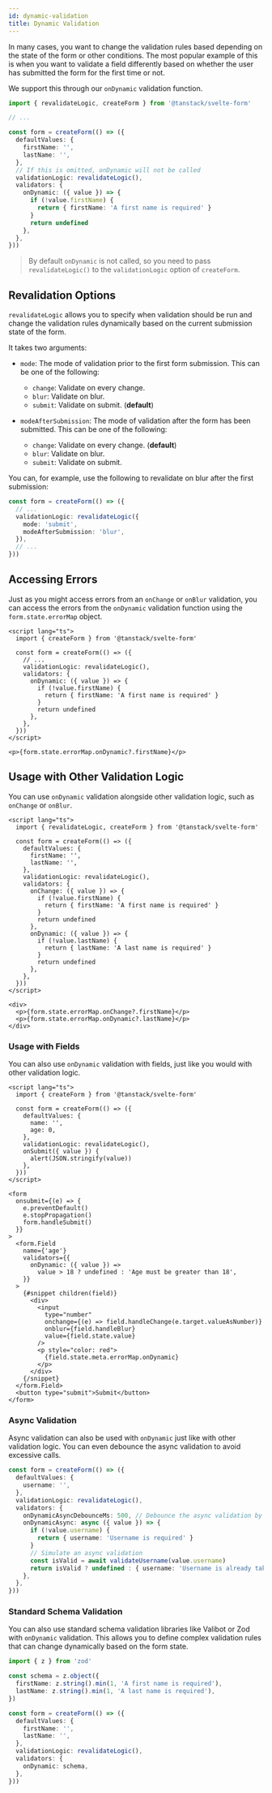 ```yaml
---
id: dynamic-validation
title: Dynamic Validation
---
```


In many cases, you want to change the validation rules based depending on the state of the form or other conditions. The most popular
example of this is when you want to validate a field differently based on whether the user has submitted the form for the first time or not.

We support this through our `onDynamic` validation function.

```ts
import { revalidateLogic, createForm } from '@tanstack/svelte-form'

// ...

const form = createForm(() => ({
  defaultValues: {
    firstName: '',
    lastName: '',
  },
  // If this is omitted, onDynamic will not be called
  validationLogic: revalidateLogic(),
  validators: {
    onDynamic: ({ value }) => {
      if (!value.firstName) {
        return { firstName: 'A first name is required' }
      }
      return undefined
    },
  },
}))
```

> By default `onDynamic` is not called, so you need to pass `revalidateLogic()` to the `validationLogic` option of `createForm`.

## Revalidation Options

`revalidateLogic` allows you to specify when validation should be run and change the validation rules dynamically based on the current submission state of the form.

It takes two arguments:

- `mode`: The mode of validation prior to the first form submission. This can be one of the following:
  - `change`: Validate on every change.
  - `blur`: Validate on blur.
  - `submit`: Validate on submit. (**default**)

- `modeAfterSubmission`: The mode of validation after the form has been submitted. This can be one of the following:
  - `change`: Validate on every change. (**default**)
  - `blur`: Validate on blur.
  - `submit`: Validate on submit.

You can, for example, use the following to revalidate on blur after the first submission:

```ts
const form = createForm(() => ({
  // ...
  validationLogic: revalidateLogic({
    mode: 'submit',
    modeAfterSubmission: 'blur',
  }),
  // ...
}))
```

## Accessing Errors

Just as you might access errors from an `onChange` or `onBlur` validation, you can access the errors from the `onDynamic` validation function using the `form.state.errorMap` object.

```svelte
<script lang="ts">
  import { createForm } from '@tanstack/svelte-form'

  const form = createForm(() => ({
    // ...
    validationLogic: revalidateLogic(),
    validators: {
      onDynamic: ({ value }) => {
        if (!value.firstName) {
          return { firstName: 'A first name is required' }
        }
        return undefined
      },
    },
  }))
</script>

<p>{form.state.errorMap.onDynamic?.firstName}</p>
```

## Usage with Other Validation Logic

You can use `onDynamic` validation alongside other validation logic, such as `onChange` or `onBlur`.

```svelte
<script lang="ts">
  import { revalidateLogic, createForm } from '@tanstack/svelte-form'

  const form = createForm(() => ({
    defaultValues: {
      firstName: '',
      lastName: '',
    },
    validationLogic: revalidateLogic(),
    validators: {
      onChange: ({ value }) => {
        if (!value.firstName) {
          return { firstName: 'A first name is required' }
        }
        return undefined
      },
      onDynamic: ({ value }) => {
        if (!value.lastName) {
          return { lastName: 'A last name is required' }
        }
        return undefined
      },
    },
  }))
</script>

<div>
  <p>{form.state.errorMap.onChange?.firstName}</p>
  <p>{form.state.errorMap.onDynamic?.lastName}</p>
</div>
```

### Usage with Fields

You can also use `onDynamic` validation with fields, just like you would with other validation logic.

```svelte
<script lang="ts">
  import { createForm } from '@tanstack/svelte-form'

  const form = createForm(() => ({
    defaultValues: {
      name: '',
      age: 0,
    },
    validationLogic: revalidateLogic(),
    onSubmit({ value }) {
      alert(JSON.stringify(value))
    },
  }))
</script>

<form
  onsubmit={(e) => {
    e.preventDefault()
    e.stopPropagation()
    form.handleSubmit()
  }}
>
  <form.Field
    name={'age'}
    validators={{
      onDynamic: ({ value }) =>
        value > 18 ? undefined : 'Age must be greater than 18',
    }}
  >
    {#snippet children(field)}
      <div>
        <input
          type="number"
          onchange={(e) => field.handleChange(e.target.valueAsNumber)}
          onblur={field.handleBlur}
          value={field.state.value}
        />
        <p style="color: red">
          {field.state.meta.errorMap.onDynamic}
        </p>
      </div>
    {/snippet}
  </form.Field>
  <button type="submit">Submit</button>
</form>
```

### Async Validation

Async validation can also be used with `onDynamic` just like with other validation logic. You can even debounce the async validation to avoid excessive calls.

```ts
const form = createForm(() => ({
  defaultValues: {
    username: '',
  },
  validationLogic: revalidateLogic(),
  validators: {
    onDynamicAsyncDebounceMs: 500, // Debounce the async validation by 500ms
    onDynamicAsync: async ({ value }) => {
      if (!value.username) {
        return { username: 'Username is required' }
      }
      // Simulate an async validation
      const isValid = await validateUsername(value.username)
      return isValid ? undefined : { username: 'Username is already taken' }
    },
  },
}))
```

### Standard Schema Validation

You can also use standard schema validation libraries like Valibot or Zod with `onDynamic` validation. This allows you to define complex validation rules that can change dynamically based on the form state.

```ts
import { z } from 'zod'

const schema = z.object({
  firstName: z.string().min(1, 'A first name is required'),
  lastName: z.string().min(1, 'A last name is required'),
})

const form = createForm(() => ({
  defaultValues: {
    firstName: '',
    lastName: '',
  },
  validationLogic: revalidateLogic(),
  validators: {
    onDynamic: schema,
  },
}))
```
